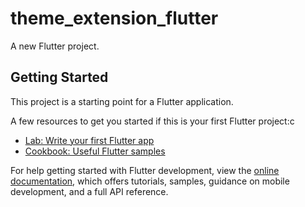 # theme_extension_flutter

A new Flutter project.

## Getting Started

This project is a starting point for a Flutter application.

A few resources to get you started if this is your first Flutter project:c

- [Lab: Write your first Flutter app](https://docs.flutter.dev/get-started/codelab)
- [Cookbook: Useful Flutter samples](https://docs.flutter.dev/cookbook)

For help getting started with Flutter development, view the
[online documentation](https://docs.flutter.dev/), which offers tutorials,
samples, guidance on mobile development, and a full API reference.
